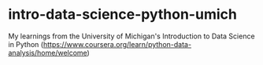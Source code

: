# intro-data-science-python-umich
My learnings from the University of Michigan's Introduction to Data Science in Python (https://www.coursera.org/learn/python-data-analysis/home/welcome)
